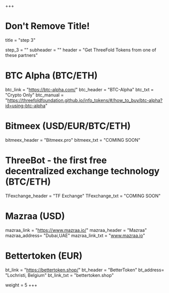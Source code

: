+++
# Don't Remove Title!
title = "step 3"


step_3 = ""
subheader = ""
header = "Get ThreeFold Tokens from one of these partners"

# BTC Alpha (BTC/ETH)
btc_link = "https://btc-alpha.com/"
btc_header = "BTC-Alpha"
btc_txt = "Crypto Only"
btc_manual = "https://threefoldfoundation.github.io/info_tokens/#/how_to_buy/btc-alpha?id=using-btc-alpha"

# Bitmeex (USD/EUR/BTC/ETH)
bitmeex_header = "Bitmeex.pro"
bitmeex_txt = "COMING SOON"

# ThreeBot - the first free decentralized exchange technology (BTC/ETH)
TFexchange_header = "TF Exchange"
TFexchange_txt = "COMING SOON"

# Mazraa (USD)
mazraa_link = "https://www.mazraa.io/"
mazraa_header = "Mazraa"
mazraa_address= "Dubai,UAE"
mazraa_link_txt = "www.mazraa.io"

# Bettertoken (EUR)
bt_link = "https://bettertoken.shop/"
bt_header = "BetterToken"
bt_address= "Lochristi, Belgium"
bt_link_txt = "bettertoken.shop"

weight = 5
+++
